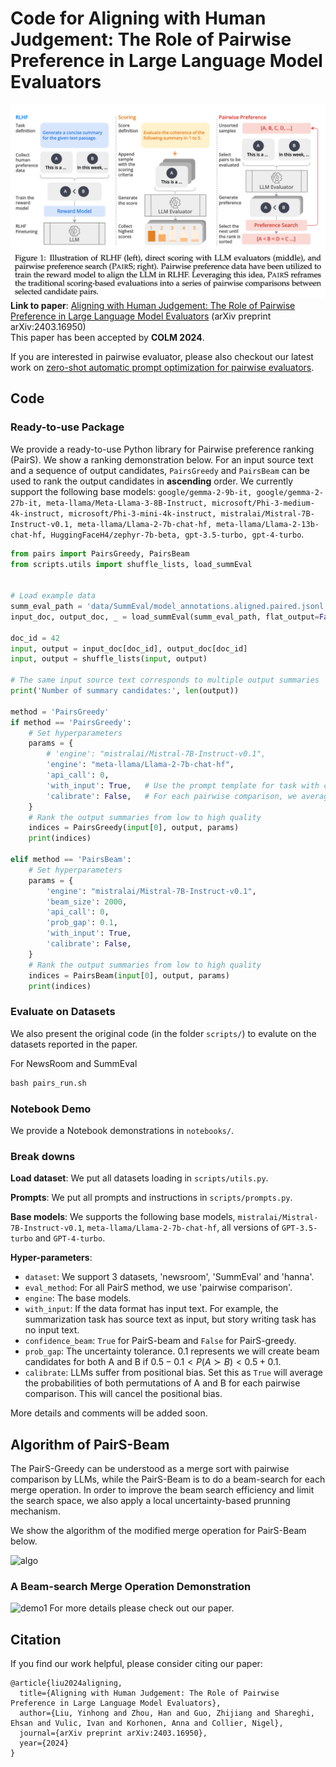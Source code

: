 # Code for Aligning with Human Judgement: The Role of Pairwise Preference in Large Language Model Evaluators

![pairs](figs/pairs.png)
**Link to paper**:
[Aligning with Human Judgement: The Role of Pairwise Preference in Large Language Model Evaluators](https://arxiv.org/abs/2403.16950) (arXiv preprint arXiv:2403.16950)  
This paper has been accepted by **COLM 2024**.

If you are interested in pairwise evaluator, please also checkout our latest work on [zero-shot automatic prompt optimization for pairwise evaluators](https://arxiv.org/abs/2406.11370). 

## Code

### Ready-to-use Package
We provide a ready-to-use Python library for Pairwise preference ranking (PairS). We show a ranking demonstration below.
For an input source text and a sequence of output candidates, ```PairsGreedy``` and ```PairsBeam``` can be used to rank the output candidates in **ascending** order.
We currently support the following base models: ```google/gemma-2-9b-it, google/gemma-2-27b-it, meta-llama/Meta-Llama-3-8B-Instruct, microsoft/Phi-3-medium-4k-instruct, microsoft/Phi-3-mini-4k-instruct, mistralai/Mistral-7B-Instruct-v0.1, meta-llama/Llama-2-7b-chat-hf, meta-llama/Llama-2-13b-chat-hf, HuggingFaceH4/zephyr-7b-beta, gpt-3.5-turbo, gpt-4-turbo```. 


```python
from pairs import PairsGreedy, PairsBeam
from scripts.utils import shuffle_lists, load_summEval


# Load example data
summ_eval_path = 'data/SummEval/model_annotations.aligned.paired.jsonl'
input_doc, output_doc, _ = load_summEval(summ_eval_path, flat_output=False)

doc_id = 42
input, output = input_doc[doc_id], output_doc[doc_id]
input, output = shuffle_lists(input, output)

# The same input source text corresponds to multiple output summaries
print('Number of summary candidates:', len(output))

method = 'PairsGreedy'
if method == 'PairsGreedy':
    # Set hyperparameters
    params = {
        # 'engine': "mistralai/Mistral-7B-Instruct-v0.1",
        'engine': "meta-llama/Llama-2-7b-chat-hf",
        'api_call': 0,
        'with_input': True,   # Use the prompt template for task with context input, e.g. Summarization 
        'calibrate': False,   # For each pairwise comparison, we average the probabilities of both permutations to cancel the positional bias.
    }
    # Rank the output summaries from low to high quality
    indices = PairsGreedy(input[0], output, params)
    print(indices)

elif method == 'PairsBeam':
    # Set hyperparameters
    params = {
        'engine': "mistralai/Mistral-7B-Instruct-v0.1",
        'beam_size': 2000,
        'api_call': 0,
        'prob_gap': 0.1,
        'with_input': True,
        'calibrate': False,
    }
    # Rank the output summaries from low to high quality
    indices = PairsBeam(input[0], output, params)
    print(indices)
```


### Evaluate on Datasets
We also present the original code (in the folder ```scripts/```) to evalute on the datasets reported in the paper.

For NewsRoom and SummEval
```python
bash pairs_run.sh
```

<!-- For Hanna
```python
bash pairs_flat_run
``` -->

### Notebook Demo
We provide a Notebook demonstrations in ```notebooks/```.

### Break downs
**Load dataset**: We put all datasets loading in ```scripts/utils.py```.  

**Prompts**: We put all prompts and instructions in ```scripts/prompts.py```.  

**Base models**: We supports the following base models, ```mistralai/Mistral-7B-Instruct-v0.1```, ```meta-llama/Llama-2-7b-chat-hf```, all versions of ```GPT-3.5-turbo``` and ```GPT-4-turbo```.  

**Hyper-parameters**:
  - ```dataset```: We support 3 datasets, 'newsroom', 'SummEval' and 'hanna'.
  - ```eval_method```: For all PairS method, we use 'pairwise comparison'.
  - ```engine```: The base models.
  - ```with_input```: If the data format has input text. For example, the summarization task has source text as input, but story writing task has no input text.
  - ```confidence_beam```: ```True``` for PairS-beam and ```False``` for PairS-greedy.
  - ```prob_gap```: The uncertainty tolerance. $0.1$ represents we will create beam candidates for both A and B if $0.5-0.1 < P(A\succ B) < 0.5+0.1$.
  - ```calibrate```: LLMs suffer from positional bias. Set this as ```True``` will average the probabilities of both permutations of A and B for each pairwise comparison. This will cancel the positional bias.

More details and comments will be added soon.

## Algorithm of PairS-Beam
The PairS-Greedy can be understood as a merge sort with pairwise comparison by LLMs, while the PairS-Beam is to do a beam-search for each merge operation. In order to improve the beam search efficiency and limit the search space, we also apply a local uncertainty-based prunning mechanism.

We show the algorithm of the modified merge operation for PairS-Beam below. 

![algo](figs/algo.png)


### A Beam-search Merge Operation Demonstration
<img src="figs/demo1.png" alt="demo1" width="500" height="auto"/>
For more details please check out our paper.

## Citation
If you find our work helpful, please consider citing our paper:

```
@article{liu2024aligning,
  title={Aligning with Human Judgement: The Role of Pairwise Preference in Large Language Model Evaluators},
  author={Liu, Yinhong and Zhou, Han and Guo, Zhijiang and Shareghi, Ehsan and Vulic, Ivan and Korhonen, Anna and Collier, Nigel},
  journal={arXiv preprint arXiv:2403.16950},
  year={2024}
}
```
